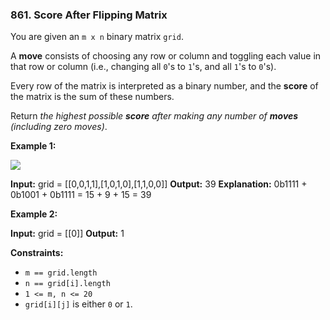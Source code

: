 ### 861\. Score After Flipping Matrix

You are given an `m x n` binary matrix `grid`.

A **move** consists of choosing any row or column and toggling each value in that row or column (i.e., changing all `0`'s to `1`'s, and all `1`'s to `0`'s).

Every row of the matrix is interpreted as a binary number, and the **score** of the matrix is the sum of these numbers.

Return _the highest possible **score** after making any number of **moves** (including zero moves)_.

**Example 1:**

![](https://assets.leetcode.com/uploads/2021/07/23/lc-toogle1.jpg)

**Input:** grid = \[\[0,0,1,1\],\[1,0,1,0\],\[1,1,0,0\]\]
**Output:** 39
**Explanation:** 0b1111 + 0b1001 + 0b1111 = 15 + 9 + 15 = 39

**Example 2:**

**Input:** grid = \[\[0\]\]
**Output:** 1

**Constraints:**

*   `m == grid.length`
*   `n == grid[i].length`
*   `1 <= m, n <= 20`
*   `grid[i][j]` is either `0` or `1`.
